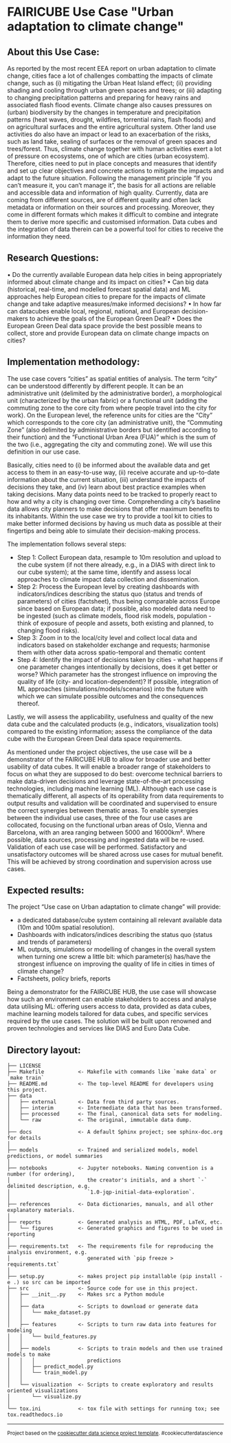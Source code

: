FAIRICUBE Use Case "Urban adaptation to climate change"
==============================


About this Use Case:
-------------------------------------------------------------------------------------------

As reported by the most recent EEA report on urban adaptation to climate change, cities face a lot of challenges combatting the impacts of climate change, such as (i) mitigating the Urban Heat Island effect; (ii) providing shading and cooling through urban green spaces and trees; or (iii) adapting to changing precipitation patterns and preparing for heavy rains and associated flash flood events. Climate change also causes pressures on (urban) biodiversity by the changes in temperature and precipitation patterns (heat waves, drought, wildfires, torrential rains, flash floods) and on agricultural surfaces and the entire agricultural system. Other land use activities do also have an impact or lead to an exacerbation of the risks, such as land take, sealing of surfaces or the removal of green spaces and trees/forest. Thus, climate change together with human activities exert a lot of pressure on ecosystems, one of which are cities (urban ecosystem). Therefore, cities need to put in place concepts and measures that identify and set up clear objectives and concrete actions to mitigate the impacts and adapt to the future situation. Following the management principle “If you can’t measure it, you can’t manage it”, the basis for all actions are reliable and accessible data and information of high quality. Currently, data are coming from different sources, are of different quality and often lack metadata or information on their sources and processing. Moreover, they come in different formats which makes it difficult to combine and integrate them to derive more specific and customised information. Data cubes and the integration of data therein can be a powerful tool for cities to receive the information they need.


Research Questions:
-------------------------------------------------------------------------------------------

•		Do the currently available European data help cities in being appropriately informed about climate change and its impact on cities? 
•		Can big data (historical, real-time, and modelled forecast spatial data) and ML approaches help European cities to prepare for the impacts of climate change and take adaptive measures/make informed decisions? 
•		In how far can datacubes enable local, regional, national, and European decision-makers to achieve the goals of the European Green Deal? 
•		Does the European Green Deal data space provide the best possible means to collect, store and provide European data on climate change impacts on cities? 


Implementation methodology:
-------------------------------------------------------------------------------------------
The use case covers “cities” as spatial entities of analysis. The term “city” can be understood differently by different people. It can be an administrative unit (delimited by the administrative border), a morphological unit (characterized by the urban fabric) or a functional unit (adding the commuting zone to the core city from where people travel into the city for work). On the European level, the reference units for cities are the “City” which corresponds to the core city (an administrative unit), the “Commuting Zone” (also delimited by administrative borders but identified according to their function) and the “Functional Urban Area (FUA)” which is the sum of the two (i.e., aggregating the city and commuting zone). We will use this definition in our use case.

Basically, cities need to (i) be informed about the available data and get access to them in an easy-to-use way, (ii) receive accurate and up-to-date information about the current situation, (iii) understand the impacts of decisions they take, and (iv) learn about best practice examples when taking decisions. Many data points need to be tracked to properly react to how and why a city is changing over time. Comprehending a city’s baseline data allows city planners to make decisions that offer maximum benefits to its inhabitants. Within the use case we try to provide a tool kit to cities to make better informed decisions by having us much data as possible at their fingertips and being able to simulate their decision-making process.

The implementation follows several steps:
- Step 1: Collect European data, resample to 10m resolution and upload to the cube system (if not there already, e.g., in a DIAS with direct link to our cube system); at the same time, identify and assess local approaches to climate impact data collection and dissemination.
- Step 2: Process the European level by creating dashboards with indicators/indices describing the status quo (status and trends of parameters) of cities (factsheet), thus being comparable across Europe since based on European data; if possible, also modeled data need to be ingested (such as climate models, flood risk models, population - think of exposure of people and assets, both existing and planned, to changing flood risks).
- Step 3: Zoom in to the local/city level and collect local data and indicators based on stakeholder exchange and requests; harmonise them with other data across spatio-temporal and thematic content
- Step 4: Identify the impact of decisions taken by cities - what happens if one parameter changes intentionally by decisions, does it get better or worse? Which parameter has the strongest influence on improving the quality of life (city- and location-dependent)? If possible, integration of ML approaches (simulations/models/scenarios) into the future with which we can simulate possible outcomes and the consequences thereof.

Lastly, we will assess the applicability, usefulness and quality of the new data cube and the calculated products (e.g., indicators, visualization tools) compared to the existing information; assess the compliance of the data cube with the European Green Deal data space requirements.

As mentioned under the project objectives, the use case will be a demonstrator of the FAIRiCUBE HUB to allow for broader use and better usability of data cubes. It will enable a broader range of stakeholders to focus on what they are supposed to do best: overcome technical barriers to make data-driven decisions and leverage state-of-the-art processing technologies, including machine learning (ML). Although each use case is thematically different, all aspects of its operability from data requirements to output results and validation will be coordinated and supervised to ensure the correct synergies between thematic areas. To enable synergies between the individual use cases, three of the four use cases are collocated, focusing on the functional urban areas of Oslo, Vienna and Barcelona, with an area ranging between 5000 and 16000km². Where possible, data sources, processing and ingested data will be re-used. Validation of each use case will be performed. Satisfactory and unsatisfactory outcomes will be shared across use cases for mutual benefit. This will be achieved by strong coordination and supervision across use cases.


Expected results:
-------------------------------------------------------------------------------------------
The project “Use case on Urban adaptation to climate change” will provide: 
-	a dedicated database/cube system containing all relevant available data (10m and 100m spatial resolution).  
-	Dashboards with indicators/indices describing the status quo (status and trends of parameters)
-	ML outputs, simulations or modelling of changes in the overall system when turning one screw a little bit: which parameter(s) has/have the strongest influence on improving the quality of life in cities in times of climate change? 
-	Factsheets, policy briefs, reports

Being a demonstrator for the FAIRiCUBE HUB, the use case will showcase how such an environment can enable stakeholders to access and analyse data utilising ML: offering users access to data, provided as data cubes, machine learning models tailored for data cubes, and specific services required by the use cases. The solution will be built upon renowned and proven technologies and services like DIAS and Euro Data Cube.


Directory layout:
-------------------------------------------------------------------------------------------

    ├── LICENSE
    ├── Makefile           <- Makefile with commands like `make data` or `make train`
    ├── README.md          <- The top-level README for developers using this project.
    ├── data
    │   ├── external       <- Data from third party sources.
    │   ├── interim        <- Intermediate data that has been transformed.
    │   ├── processed      <- The final, canonical data sets for modeling.
    │   └── raw            <- The original, immutable data dump.
    │
    ├── docs               <- A default Sphinx project; see sphinx-doc.org for details
    │
    ├── models             <- Trained and serialized models, model predictions, or model summaries
    │
    ├── notebooks          <- Jupyter notebooks. Naming convention is a number (for ordering),
    │                         the creator's initials, and a short `-` delimited description, e.g.
    │                         `1.0-jqp-initial-data-exploration`.
    │
    ├── references         <- Data dictionaries, manuals, and all other explanatory materials.
    │
    ├── reports            <- Generated analysis as HTML, PDF, LaTeX, etc.
    │   └── figures        <- Generated graphics and figures to be used in reporting
    │
    ├── requirements.txt   <- The requirements file for reproducing the analysis environment, e.g.
    │                         generated with `pip freeze > requirements.txt`
    │
    ├── setup.py           <- makes project pip installable (pip install -e .) so src can be imported
    ├── src                <- Source code for use in this project.
    │   ├── __init__.py    <- Makes src a Python module
    │   │
    │   ├── data           <- Scripts to download or generate data
    │   │   └── make_dataset.py
    │   │
    │   ├── features       <- Scripts to turn raw data into features for modeling
    │   │   └── build_features.py
    │   │
    │   ├── models         <- Scripts to train models and then use trained models to make
    │   │   │                 predictions
    │   │   ├── predict_model.py
    │   │   └── train_model.py
    │   │
    │   └── visualization  <- Scripts to create exploratory and results oriented visualizations
    │       └── visualize.py
    │
    └── tox.ini            <- tox file with settings for running tox; see tox.readthedocs.io


--------

<p><small>Project based on the <a target="_blank" href="https://drivendata.github.io/cookiecutter-data-science/">cookiecutter data science project template</a>. #cookiecutterdatascience</small></p>
